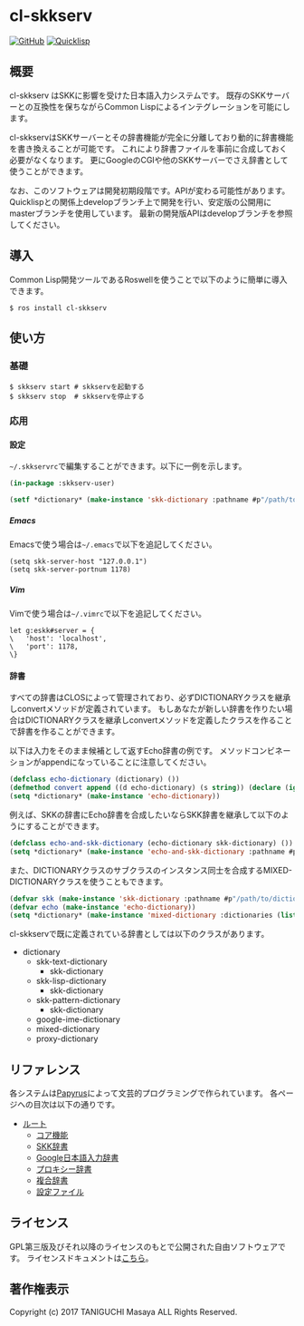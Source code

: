 # cl-skkserv
[![GitHub](https://img.shields.io/badge/Hosted%20with-GitHub-red.svg)](https://github.com/bibliobibulus/cl-skkserv/) [![Quicklisp](http://quickdocs.org/badge/cl-skkserv.svg)](http://quickdocs.org/cl-skkserv/)

## 概要

cl-skkserv はSKKに影響を受けた日本語入力システムです。
既存のSKKサーバーとの互換性を保ちながらCommon Lispによるインテグレーションを可能にします。

cl-skkservはSKKサーバーとその辞書機能が完全に分離しており動的に辞書機能を書き換えることが可能です。
これにより辞書ファイルを事前に合成しておく必要がなくなります。
更にGoogleのCGIや他のSKKサーバーでさえ辞書として使うことができます。

なお、このソフトウェアは開発初期段階です。APIが変わる可能性があります。
Quicklispとの関係上developブランチ上で開発を行い、安定版の公開用にmasterブランチを使用しています。
最新の開発版APIはdevelopブランチを参照してください。

## 導入

Common Lisp開発ツールであるRoswellを使うことで以下のように簡単に導入できます。

    $ ros install cl-skkserv

## 使い方

### 基礎

    $ skkserv start # skkservを起動する
    $ skkserv stop  # skkservを停止する

### 応用

#### 設定

`~/.skkservrc`で編集することができます。以下に一例を示します。

```lisp
(in-package :skkserv-user)

(setf *dictionary* (make-instance 'skk-dictionary :pathname #p"/path/to/dictionary"))
```
##### Emacs

Emacsで使う場合は`~/.emacs`で以下を追記してください。

```
(setq skk-server-host "127.0.0.1")
(setq skk-server-portnum 1178)
```

##### Vim

Vimで使う場合は`~/.vimrc`で以下を追記してください。
```
let g:eskk#server = {
\	'host': 'localhost',
\	'port': 1178,
\}
```

#### 辞書

すべての辞書はCLOSによって管理されており、必ずDICTIONARYクラスを継承しconvertメソッドが定義されています。
もしあなたが新しい辞書を作りたい場合はDICTIONARYクラスを継承しconvertメソッドを定義したクラスを作ることで辞書を作ることができます。

以下は入力をそのまま候補として返すEcho辞書の例です。
メソッドコンビネーションがappendになっていることに注意してください。

```lisp
(defclass echo-dictionary (dictionary) ())
(defmethod convert append ((d echo-dictionary) (s string)) (declare (ignore d)) (list s))
(setq *dictionary* (make-instance 'echo-dictionary))
```

例えば、SKKの辞書にEcho辞書を合成したいならSKK辞書を継承して以下のようにすることができます。

```lisp
(defclass echo-and-skk-dictionary (echo-dictionary skk-dictionary) ()) ;; skk-dicitonary はdictionaryクラスのサブクラスです。
(setq *dictionary* (make-instance 'echo-and-skk-dictionary :pathname #p"/path/to/dictionary"))
```

また、DICTIONARYクラスのサブクラスのインスタンス同士を合成するMIXED-DICTIONARYクラスを使うこともできます。

```lisp
(defvar skk (make-instance 'skk-dictionary :pathname #p"/path/to/dictionary"))
(defvar echo (make-instance 'echo-dictionary))
(setq *dictionary* (make-instance 'mixed-dictionary :dictionaries (list skk echo)))
```

cl-skkservで既に定義されている辞書としては以下のクラスがあります。

- dictionary
    - skk-text-dictionary
        - skk-dictionary
    - skk-lisp-dictionary
        - skk-dictionary
    - skk-pattern-dictionary
        - skk-dictionary
    - google-ime-dictionary
    - mixed-dictionary
    - proxy-dictionary

## リファレンス

各システムは[Papyrus](https://github.com/tani/papyrus/)によって文芸的プログラミングで作られています。
各ページへの目次は以下の通りです。

- [ルート](https://tani.github.io/cl-skkserv/index.html)
    - [コア機能](https://tani.github.io/cl-skkserv/index.html?source=core/index.md)
    - [SKK辞書](https://tani.github.io/cl-skkserv/index.html?source=skk/index.md)
    - [Google日本語入力辞書](https://tani.github.io/cl-skkserv/index.html?source=google-ime/index.md)
    - [プロキシー辞書](https://tani.github.io/cl-skkserv/index.html?source=proxy/index.md)
    - [複合辞書](https://tani.github.io/cl-skkserv/index.html?source=mixed/index.md)
    - [設定ファイル](https://tani.github.io/cl-skkserv/index.html?source=user/index.md)

## ライセンス

GPL第三版及びそれ以降のライセンスのもとで公開された自由ソフトウェアです。
ライセンスドキュメントは[こちら](https://tani.github.io/cl-skkserv/index.html?source=LICENSE.md)。

## 著作権表示

Copyright (c) 2017 TANIGUCHI Masaya ALL Rights Reserved.
